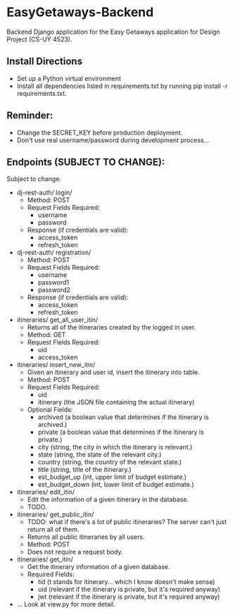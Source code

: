 # EasyGetaways-Backend
 Backend Django application for the Easy Getaways application for Design Project (CS-UY 4523).

## Install Directions
- Set up a Python virtual environment
- Install all dependencies listed in requirements.txt by running pip install -r requirements.txt.

## Reminder:
- Change the SECRET_KEY before production deployment. 
- Don't use real username/password during development process...

## Endpoints (SUBJECT TO CHANGE):
Subject to change.
- dj-rest-auth/ login/
    - Method: POST
    - Request Fields Required:
        - username
        - password
    - Response (if credentials are valid):
        - access_token
        - refresh_token
- dj-rest-auth/ registration/
    - Method: POST
    - Request Fields Required:
        - username
        - password1
        - password2
    - Response (if credentials are valid):
        - access_token
        - refresh_token
- itineraries/ get_all_user_itin/ 
    - Returns all of the itineraries created by the logged in user.
    - Method: GET
    - Request Fields Required:
        - uid
        - access_token
- itineraries/ insert_new_itin/ 
    - Given an itinerary and user id, insert the itinerary into table.
    - Method: POST
    - Request Fields Required:
        - uid
        - itinerary (the JSON file containing the actual itinerary)
    - Optional Fields:
        - archived (a boolean value that determines if the itinerary is archived.)
        - private (a boolean value that determines if the itinerary is private.)    
        - city (string, the city in which the itinerary is relevant.)
        - state (string, the state of the relevant city.)
        - country (string, the country of the relevant state.)
        - title (string, title of the itinerary.)
        - est_budget_up (int, upper limit of budget estimate.)
        - est_budget_down (int, lower limit of budget estimate.)
- itineraries/ edit_itin/ 
    - Edit the information of a given itinerary in the database.
    - TODO.
- itineraries/ get_public_itin/
    - TODO: what if there's a lot of public itineraries? The server can't just return all of them.
    - Returns all public itineraries by all users.
    - Method: POST
    - Does not require a request body.
- itineraries/ get_itin/
    - Get the itinerary information of a given database.
    - Required Fields:
        - tid (t stands for itinerary... which I know doesn't make sense)
        - uid (relevant if the itinerary is private, but it's required anyway)
        - jwt (relevant if the itinerary is private, but it's required anyway)
- ... Look at view.py for more detail.